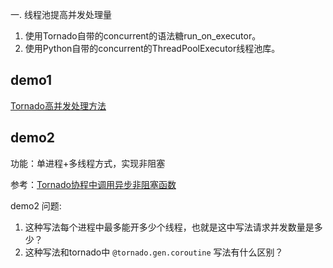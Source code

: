 一. 线程池提高并发处理量
1. 使用Tornado自带的concurrent的语法糖run_on_executor。
2. 使用Python自带的concurrent的ThreadPoolExecutor线程池库。


## demo1
[Tornado高并发处理方法](https://blog.csdn.net/qq_28893679/article/details/69437496)

## demo2 
功能：单进程+多线程方式，实现非阻塞

参考：[Tornado协程中调用异步非阻塞函数](https://www.zhihu.com/search?type=content&q=tornado%20%E5%BC%82%E6%AD%A5%20%E7%A5%9E%E7%BB%8F%E7%BD%91%E7%BB%9C)


demo2 问题:
1. 这种写法每个进程中最多能开多少个线程，也就是这中写法请求并发数量是多少？
2. 这种写法和tornado中 ```@tornado.gen.coroutine``` 写法有什么区别？